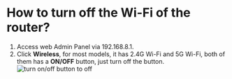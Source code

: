 # How to turn off the Wi-Fi of the router?

1. Access web Admin Panel via 192.168.8.1.
2. Click **Wireless**, for most models, it has 2.4G Wi-Fi and 5G Wi-Fi, both of them has a **ON/OFF** button, just turn off the button.
    ![turn on/off button to off](https://static.gl-inet.com/docs/en/3/tutorials/turn_off_wifi/turn_off_wifi.jpg)
